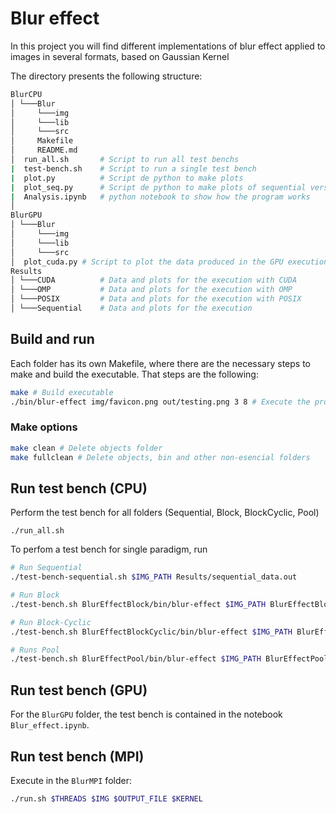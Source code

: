 # Blur effect

In this project you will find different implementations of blur effect applied to images in several formats, based on Gaussian Kernel

The directory presents the following structure:

```bash
BlurCPU
│ └───Blur
│     └───img
│     └───lib
│     └───src
│     Makefile
│     README.md
│  run_all.sh       # Script to run all test benchs
|  test-bench.sh    # Script to run a single test bench
|  plot.py          # Script de python to make plots
|  plot_seq.py      # Script de python to make plots of sequential version
|  Analysis.ipynb   # python notebook to show how the program works
│
BlurGPU
│ └───Blur
│     └───img
│     └───lib
│     └───src
│  plot_cuda.py # Script to plot the data produced in the GPU execution
Results
│ └───CUDA          # Data and plots for the execution with CUDA
│ └───OMP           # Data and plots for the execution with OMP
│ └───POSIX         # Data and plots for the execution with POSIX
│ └───Sequential    # Data and plots for the execution
```

## Build and run

Each folder has its own Makefile, where there are the necessary steps to make and build the executable. That steps are the following:

```bash
make # Build executable
./bin/blur-effect img/favicon.png out/testing.png 3 8 # Execute the program
```

### Make options

```bash
make clean # Delete objects folder
make fullclean # Delete objects, bin and other non-esencial folders
```

## Run test bench (CPU)

Perform the test bench for all folders (Sequential, Block, BlockCyclic, Pool)

```
./run_all.sh
```

To perfom a test bench for single paradigm, run

```bash
# Run Sequential
./test-bench-sequential.sh $IMG_PATH Results/sequential_data.out

# Run Block
./test-bench.sh BlurEffectBlock/bin/blur-effect $IMG_PATH BlurEffectBlock/out Results/block.out

# Run Block-Cyclic
./test-bench.sh BlurEffectBlockCyclic/bin/blur-effect $IMG_PATH BlurEffectBlockCyclic/out Results/cyclic_data.out

# Runs Pool
./test-bench.sh BlurEffectPool/bin/blur-effect $IMG_PATH BlurEffectPool/out Results/pool_data.out
```

## Run test bench (GPU)

For the `BlurGPU` folder, the test bench is contained in the notebook `Blur_effect.ipynb`.

## Run test bench (MPI)

Execute in the `BlurMPI` folder:

```bash
./run.sh $THREADS $IMG $OUTPUT_FILE $KERNEL
```
